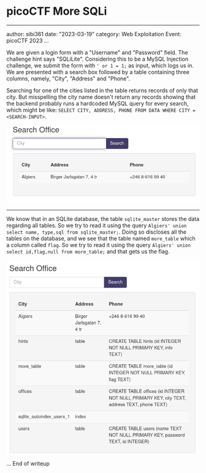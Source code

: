 # picoCTF More SQLi

---

author: sibi361
date: "2023-03-19"
category: Web Exploitation
Event: picoCTF 2023
...

We are given a login form with a "Username" and "Password" field. The challenge hint says "SQLiLite". Considering this to be a MySQL Injection challenge, we submit the form with `' or 1 = 1;` as input, which logs us in. We are presented with a search box followed by a table containing three columns, namely, "City", "Address" and "Phone".

Searching for one of the cities listed in the table returns records of only that city. But misspelling the city name doesn't return any records showing that the backend probably runs a hardcoded MySQL query for every search, which might be like: `SELECT CITY, ADDRESS, PHONE FROM DATA WHERE CITY = <SEARCH-INPUT>`.

![1_search](images/1_search.png)

---

We know that in an SQLite database, the table `sqlite_master` stores the data regarding all tables. So we try to read it using the query `Algiers' union select name, type,sql from sqlite_master;`. Doing so discloses all the tables on the database, and we see that the table named `more_table` which a column called `flag`. So we try to read it using the query `Algiers' union select id,flag,null from more_table;` and that gets us the flag.

![2_database_exposed](images/2_database_exposed.png)

...
End of writeup
